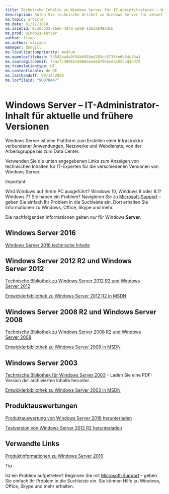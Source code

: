 ```yaml
---
title: Technische Inhalte zu Windows Server für IT-Administratoren – Windows Server
description: Rufen Sie technische Artikel zu Windows Server für aktuelle und frühere Versionen sowie Produktevaluierungen für IT-Experten ab.
ms.topic: article
ms.date: 01/17/2018
ms.assetid: 0c3dc323-8beb-4d7d-a2e0-12bda848ddcb
ms.prod: windows-server
author: lizap
ms.author: elizapo
manager: dongill
ms.localizationpriority: medium
ms.openlocfilehash: 53542ba4a9f54b6455ed283cd5776fe6b54c30a1
ms.sourcegitcommit: 7cacfc38982c6006bee4eb756bcda353c4d3dd75
ms.translationtype: HT
ms.contentlocale: de-DE
ms.lasthandoff: 09/14/2020
ms.locfileid: "90078447"
---
```

# <a name="windows-server---it-administrator-content-for-current-and-previous-releases"></a>Windows Server – IT-Administrator-Inhalt für aktuelle und frühere Versionen

Windows Server ist eine Plattform zum Erstellen einer Infrastruktur verbundener Anwendungen, Netzwerke und Webdienste, von der Arbeitsgruppe bis zum Data Center.

Verwenden Sie die unten angegebenen Links zum Anzeigen von technischen Inhalten für IT-Experten für die verschiedenen Versionen von Windows Server.

> [!IMPORTANT]
> Wird Windows auf Ihrem PC ausgeführt? Windows 10, Windows 8 oder 8.1? Windows 7? Sie haben ein Problem? Navigieren Sie zu [Microsoft-Support](https://support.microsoft.com) – geben Sie einfach Ihr Problem in die Suchleiste ein. Dort erhalten Sie Informationen zu Windows, Office, Skype und mehr.
>
> Die nachfolgenden Informationen gelten *nur* für Windows **Server**.

## <a name="windows-server-2016"></a>Windows Server 2016

[Windows Server 2016 technische Inhalte](./index.yml)

## <a name="windows-server-2012-r2-and-windows-server-2012"></a>Windows Server 2012 R2 und Windows Server 2012

[Technische Bibliothek zu Windows Server 2012 R2 und Windows Server 2012](/previous-versions/windows/it-pro/windows-server-2012-R2-and-2012/)

[Entwicklerbibliothek zu Windows Server 2012 R2 in MSDN](/windows/win32/srvnodes/what-s-new-for-windows-server-2012-r2)

## <a name="windows-server-2008-r2-and-windows-server-2008"></a>Windows Server 2008 R2 und Windows Server 2008

[Technische Bibliothek zu Windows Server 2008 R2 und Windows Server 2008](/previous-versions/windows/it-pro/windows-server-2008-R2-and-2008)

[Entwicklerbibliothek zu Windows Server 2008 in MSDN](https://msdn.microsoft.com/library/hh738539.aspx)

## <a name="windows-server-2003"></a>Windows Server 2003

[Technische Bibliothek für Windows Server 2003](https://www.microsoft.com/download/details.aspx?id=53314) – Laden Sie eine PDF-Version der archivierten Inhalte herunter.

[Entwicklerbibliothek zu Windows Server 2003 in MSDN](https://msdn.microsoft.com/library/dn792549.aspx)

## <a name="product-evaluations"></a>Produktauswertungen

[Produktauswertung von Windows Server 2016 herunterladen](https://www.microsoft.com/evalcenter/evaluate-windows-server-2016?i=1)

[Testversion von Windows Server 2012 R2 herunterladen](https://www.microsoft.com/evalcenter/evaluate-windows-server-2012-r2)

## <a name="related-links"></a>Verwandte Links
[Produktinformationen zu Windows Server 2016](https://www.microsoft.com/cloud-platform/windows-server)

> [!TIP]
> Ist ein Problem aufgetreten? Beginnen Sie mit [Microsoft-Support](https://support.microsoft.com) – geben Sie einfach Ihr Problem in die Suchleiste ein. Sie können Hilfe zu Windows, Office, Skype und mehr erhalten.